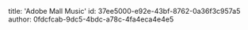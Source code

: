 title: 'Adobe Mall Music'
id: 37ee5000-e92e-43bf-8762-0a36f3c957a5
author: 0fdcfcab-9dc5-4bdc-a78c-4fa4eca4e4e5
